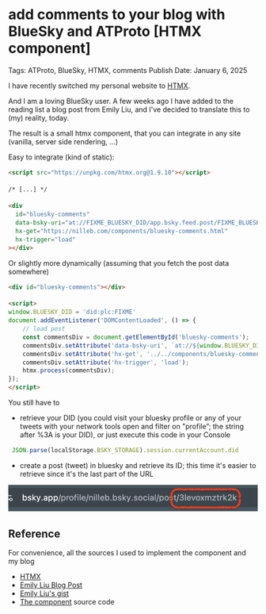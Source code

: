 # add comments to your blog with BlueSky and ATProto [HTMX component]

Tags: ATProto, BlueSky, HTMX, comments
Publish Date: January 6, 2025

I have recently switched my personal website to [HTMX](https://htmx.org/).

And I am a loving BlueSky user. A few weeks ago I have added to the reading list a blog post from Emily Liu, and I've decided to translate this to (my) reality, today.

The result is a small htmx component, that you can integrate in any site (vanilla, server side rendering, …)

Easy to integrate (kind of static):

```html
<script src="https://unpkg.com/htmx.org@1.9.10"></script>

/* [...] */

<div
  id="bluesky-comments"
  data-bsky-uri="at://FIXME_BLUESKY_DID/app.bsky.feed.post/FIXME_BLUESKY_POSTID"
  hx-get="https://nilleb.com/components/bluesky-comments.html"
  hx-trigger="load"
></div>
```

Or slightly more dynamically (assuming that you fetch the post data somewhere)

```html
<div id="bluesky-comments"></div>

<script>
window.BLUESKY_DID = 'did:plc:FIXME'
document.addEventListener('DOMContentLoaded', () => {
    // load post
    const commentsDiv = document.getElementById('bluesky-comments');
    commentsDiv.setAttribute('data-bsky-uri', `at://${window.BLUESKY_DID}/app.bsky.feed.post/${post.bskyId}`);
    commentsDiv.setAttribute('hx-get', '../../components/bluesky-comments.html');
    commentsDiv.setAttribute('hx-trigger', 'load');
    htmx.process(commentsDiv);
});
</script>
```

You still have to

- retrieve your DID (you could visit your bluesky profile or any of your tweets with your network tools open and filter on "profile”; the string after %3A is your DID), or just execute this code in your Console

```jsx
 JSON.parse(localStorage.BSKY_STORAGE).session.currentAccount.did
```

- create a post (tweet) in bluesky and retrieve its ID; this time it's easier to retrieve since it's the last part of the URL

![image.png](add%20comments%20to%20your%20blog%20through%20BlueSky%20and%20ATPr%20173023b4857680afa362d2fda9cca8b5/image.png)

## Reference

For convenience, all the sources I used to implement the component and my blog

- [HTMX](https://htmx.org/)
- [Emily Liu Blog Post](https://emilyliu.me/blog/comments)
- [Emily Liu's gist](https://gist.github.com/emilyliu7321/19ac4e111588bdc0cb4e411c88d9c79a)
- [The component](https://nilleb.com/components/bluesky-comments.html) source code

##